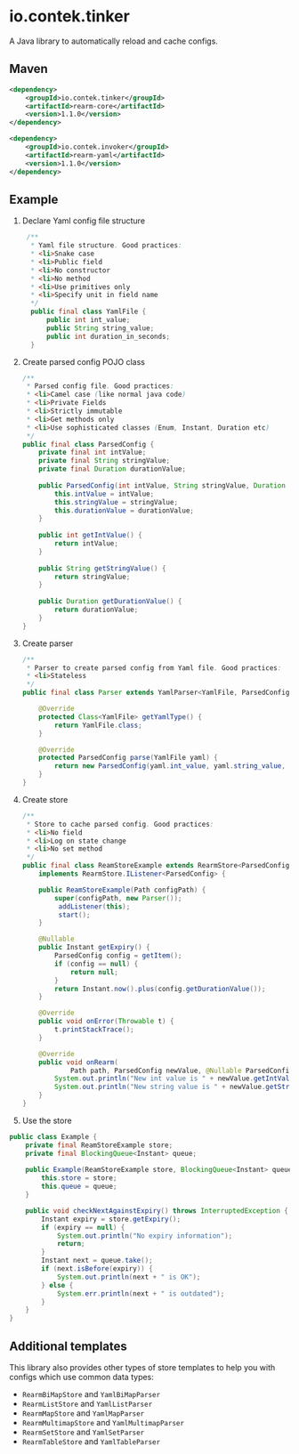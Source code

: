 # io.contek.tinker
A Java library to automatically reload and cache configs.

## Maven
``` xml
<dependency>
    <groupId>io.contek.tinker</groupId>
    <artifactId>rearm-core</artifactId>
    <version>1.1.0</version>
</dependency>

<dependency>
    <groupId>io.contek.invoker</groupId>
    <artifactId>rearm-yaml</artifactId>
    <version>1.1.0</version>
</dependency>
```

## Example
1) Declare Yaml config file structure
    ``` java
     /**
      * Yaml file structure. Good practices:
      * <li>Snake case
      * <li>Public field
      * <li>No constructor
      * <li>No method
      * <li>Use primitives only
      * <li>Specify unit in field name
      */
      public final class YamlFile {
          public int int_value;
          public String string_value;
          public int duration_in_seconds;
      }
    ```
2) Create parsed config POJO class
    ``` java
    /**
     * Parsed config file. Good practices:
     * <li>Camel case (like normal java code)
     * <li>Private Fields
     * <li>Strictly immutable
     * <li>Get methods only
     * <li>Use sophisticated classes (Enum, Instant, Duration etc)
     */
    public final class ParsedConfig {
        private final int intValue;
        private final String stringValue;
        private final Duration durationValue;
        
        public ParsedConfig(int intValue, String stringValue, Duration durationValue) {
            this.intValue = intValue;
            this.stringValue = stringValue;
            this.durationValue = durationValue;
        }
        
        public int getIntValue() {
            return intValue;
        }
        
        public String getStringValue() {
            return stringValue;
        }
        
        public Duration getDurationValue() {
            return durationValue;
        }
    }
    ```
3) Create parser
    ``` java
    /**
     * Parser to create parsed config from Yaml file. Good practices:
     * <li>Stateless
     */
    public final class Parser extends YamlParser<YamlFile, ParsedConfig> {
    
        @Override
        protected Class<YamlFile> getYamlType() {
            return YamlFile.class;
        }
    
        @Override
        protected ParsedConfig parse(YamlFile yaml) {
            return new ParsedConfig(yaml.int_value, yaml.string_value, durationValue);
        }
    }
    ```
4) Create store
    ``` java
    /**
     * Store to cache parsed config. Good practices:
     * <li>No field
     * <li>Log on state change
     * <li>No set method
     */
    public final class ReamStoreExample extends RearmStore<ParsedConfig>
        implements RearmStore.IListener<ParsedConfig> {
    
        public ReamStoreExample(Path configPath) {
            super(configPath, new Parser());
             addListener(this);
             start();
        }
    
        @Nullable
        public Instant getExpiry() {
            ParsedConfig config = getItem();
            if (config == null) {
                return null;
            }
            return Instant.now().plus(config.getDurationValue());
        }
    
        @Override
        public void onError(Throwable t) {
            t.printStackTrace();
        }
    
        @Override
        public void onRearm(
                Path path, ParsedConfig newValue, @Nullable ParsedConfig oldValue, Instant modifiedTime) {
            System.out.println("New int value is " + newValue.getIntValue());
            System.out.println("New string value is " + newValue.getStringValue());
        }
    }
    ```
5) Use the store
``` java
public class Example {
    private final ReamStoreExample store;
    private final BlockingQueue<Instant> queue;
    
    public Example(ReamStoreExample store, BlockingQueue<Instant> queue) {
        this.store = store;
        this.queue = queue;
    }

    public void checkNextAgainstExpiry() throws InterruptedException {
        Instant expiry = store.getExpiry();
        if (expiry == null) {
            System.out.println("No expiry information");
            return;
        }
        Instant next = queue.take();
        if (next.isBefore(expiry)) {
            System.out.println(next + " is OK");
        } else {
            System.err.println(next + " is outdated");
        }
    }
}
```

## Additional templates
This library also provides other types of store templates to help you with configs which use common data types:
* `RearmBiMapStore` and `YamlBiMapParser`
* `RearmListStore` and `YamlListParser`
* `RearmMapStore` and `YamlMapParser`
* `RearmMultimapStore` and `YamlMultimapParser`
* `RearmSetStore` and `YamlSetParser`
* `RearmTableStore` and `YamlTableParser`

